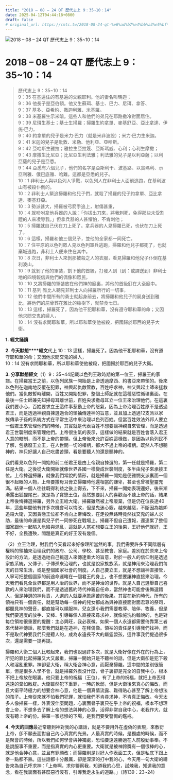 ```yaml
---
title: "2018 – 08 – 24 QT 歷代志上 9：35~10：14"
date: 2025-04-12T04:44:18+0800
draft: false
# original_url: https://cmtc.tw/2018-08-24-qt-%e6%ad%b7%e4%bb%a3%e5%bf%97%e4%b8%8a-9%ef%bc%9a3510%ef%bc%9a14
---
```


![2018 – 08 – 24 QT 歷代志上 9：35\~10：14](/images/qt.jpg   "2018 – 08 – 24 QT 歷代志上 9：35\~10：14")

# 2018 – 08 – 24 QT 歷代志上 9：35\~10：14

> 歷代志上 9：35\~10：14  
> 9：35 在基遍住的有基遍的父親耶利。他的妻名叫瑪迦；  
> 9：36 他長子是亞伯頓。他又生蘇珥、基士、巴力、尼珥、拿答、  
> 9：37 基多、亞希約、撒迦利雅、米基羅。  
> 9：38 米基羅生示米暗。這些人和他們的弟兄在耶路撒冷對面居住。  
> 9：39 尼珥生基士；基士生掃羅；掃羅生約拿單、麥基舒亞、亞比拿達、伊施‧巴力。  
> 9：40 約拿單的兒子是米力‧巴力（就是米非波設）；米力‧巴力生米迦。  
> 9：41 米迦的兒子是毗敦、米勒、他利亞、亞哈斯。  
> 9：42 亞哈斯生雅拉；雅拉生亞拉篾、亞斯瑪威、心利；心利生摩撒；  
> 9：43 摩撒生比尼亞；比尼亞生利法雅；利法雅的兒子是以利亞薩；以利亞薩的兒子是亞悉。  
> 9：44 亞悉有六個兒子，他們的名字是亞斯利干、波基路、以實瑪利、示亞利雅、俄巴底雅、哈難。這都是亞悉的兒子。  
> 10：1 非利士人與以色列人爭戰，以色列人在非利士人面前逃跑，在基利波山有被殺仆倒的。  
> 10：2 非利士人緊追掃羅和他兒子們，就殺了掃羅的兒子約拿單、亞比拿達、麥基舒亞。  
> 10：3 勢派甚大，掃羅被弓箭手追上，射傷甚重，  
> 10：4 就吩咐拿他兵器的人說：「你拔出刀來，將我刺死，免得那些未受割禮的人來凌辱我。」但拿兵器的人甚懼怕，不肯刺他；  
> 10：5 掃羅就自己伏在刀上死了。拿兵器的人見掃羅已死，也伏在刀上死了。  
> 10：6 這樣，掃羅和他三個兒子，並他的全家都一同死亡。  
> 10：7 住平原的以色列眾人見以色列軍兵逃跑，掃羅和他兒子都死了，也就棄城逃跑，非利士人便來住在其中。  
> 10：8 次日，非利士人來剝那被殺之人的衣服，看見掃羅和他兒子仆倒在基利波山，  
> 10：9 就剝了他的軍裝，割下他的首級，打發人到（到：或譯送到）非利士地的四境報信與他們的偶像和眾民，  
> 10：10 又將掃羅的軍裝放在他們神的廟裏，將他的首級釘在大袞廟中。  
> 10：11 基列‧雅比人聽見非利士人向掃羅所行的一切事，  
> 10：12 他們中間所有的勇士就起身前去，將掃羅和他兒子的屍身送到雅比，將他們的屍骨葬在雅比的橡樹下，就禁食七日。  
> 10：13 這樣，掃羅死了。因為他干犯耶和華，沒有遵守耶和華的命；又因他求問交鬼的婦人，  
> 10：14 沒有求問耶和華，所以耶和華使他被殺，把國歸於耶西的兒子大衛。

**1.** **經文誦讀**

**2. 今天默想****經文**代上 10：13 這樣，掃羅死了。因為他干犯耶和華，沒有遵守耶和華的命；又因他求問交鬼的婦人，  
10：14 沒有求問耶和華，所以耶和華使他被殺，把國歸於耶西的兒子大衛。

**3. 分享默想經文**（1）9：35\~44記載以色列王政時期的第一位王，掃羅王的家譜。在掃羅當王之前，以色列民族一開始是上帝透過摩西、約書亞來帶領的。後來以色列在迦南地反覆在犯罪，神興起仇敵管教，百姓呼求神，神又興起土師來拯救他們。當仇敵暫時離開，百姓又開始犯罪，整個土師記就在這種惡性循環裏面。在最後一任士師兼先知掃母耳離世前，百姓央求撒母耳立一位王來治理他們。在這裏我們要小心，百姓要求立王這件事惹動上帝的怒氣，因為上帝治理百姓原不是透過君王，而是透過神親自揀選適合的領袖傳達神的旨意，並且加上透過12支派以家族傳承子孫的系統方式在平常生活中來治理以色列百姓。但當百姓效法外邦人要立一個君王來管理他們的時候，其實就是代表百姓不想要讓神親自來管理，而是透過君王世襲制度來管理他們。上帝很生氣的表示，這樣做的結果就是百姓會落入君王人意的轄制，而不是上帝的帶領。但上帝後來允許百姓這樣做，是因為以色列民不了解，包括廢王立王，在人世間一切的權柄，都大不過上帝的權柄。既然人不想聽神的，神只好讓人自己吃盡苦頭，看是要聽人的還是聽神的。

我們看見以色列一開始的前二任君王是由上帝親自揀選的，第一任就是掃羅，第二任是大衛。之後從大衛開始就像世界各國一樣變成世襲制度，多半由兒子來承接王位。上帝揀選掃羅，就像我們常說的情形，就是掃羅一開始是便雅憫支派裏面一個很不起眼的人物，上帝要撒母耳膏立掃羅時他還相當的謙卑，甚至也曾被聖靈充滿。結果一個人往往既得利益之後上得去，下不來，掃羅一開始表現還好，後來漸漸露出狐狸尾巴，就是為了貪戀王位，竟然想要討人的喜歡而不聽上帝的話，結果上帝後悔揀選掃羅，另外立王給大衛。掃羅雖然被上帝廢棄，但是仍在位長達40年，這些年間他有許多次機會可以悔改，但是鬼迷心竅，越來越惡，不斷因為嫉妒追殺大衛，又因貪戀王位卻不肯向上帝悔改，在走投無路時竟然找交鬼的婦人求助，最後的命運是與兒子們一同慘死在戰場上。掃羅不但自己遭報，還連累了整個國家跟他一起陷入危險與混亂，這就是人當初想要立王的後果，王好他們就好，王不好，全民遭殃，問題是真正的好王沒有幾個。

（2）立王治理，對我們今天看起來好像理所當然的事，我們需要許多不同階層有權柄的領袖來治理我們的政府、公司、學校、甚至教會、家庭。差別在於原來上帝設計的方法，是透過祂自己挑選人來傳達重大的旨意，對於一般人的信仰則是透過家族系統，父傳子、子傳孫來治理的，也就是說家族族系，就是神用來治理我們每天的日常生活，或是整個國家社會的制度。人自己要立王，就是不想讓神直接管，人寧可把整個國家的前途命運睹在一個君王的身上，也不想要讓神直接來治理。今天我們看見全世界都是用人治的世界，而不是神治的世界。就是人自己選舉自己喜歡的人來治理我們，而不是透過舊約時代神親自任命，當然神也可能會後悔選錯人，但是神選的神負責，人選的人就要承擔痛苦的後果。其實在新約時代，所有的領袖只有一個責任，就是幫助每一個神的兒女都成為與神直接面對面君尊的祭司，都聽見神的聲音，都直接可以順服神。兒女還小我們需要教導、陪伴、牧養，但是我們要適度的放手、交棒、引導每個人直接來尋求神，就像施洗約翰說的，也是對每位領袖很重要的提醒：主必興旺，我必衰微。如果一個人永遠都需要倚靠第三者來代替神傳話，那麼我們就是在造神，在拜偶像。領袖的責任是引導我們找神，而不是取代神要我們只是聽人的，成為永遠長不大的屬靈嬰孩，這件事我們提過很多次，還是需要一提再提。

掃羅和大衛二個人比較起來，我們也說過許多次，就是大衛好像在外在的行為上，所犯的罪比起掃羅又大又嚴重，掃羅一開始只是不聽神的話，但是大衛卻是犯下殺人和淫亂重罪。神卻愛大衛，稱大衛合神心意，而厭棄掃羅。這中間的差別很簡單，但是很多人學不會，就是掃羅外表沒什麼，骨子裏卻是完全的自我中心，根本不把上帝放在眼裏。他只要上帝的祝福（王位），有了上帝的祝福，就把上帝丟得遠遠的棄如敝屣。大衛雖然犯下重罪，一時的軟弱，但是大衛後來真心的悔改，而且大衛平時極力的想要合神心意，他是一個真情流露、難得貼心甚至了解上帝想法的孩子。上帝從來就不怕我們犯罪，就怕我們不肯尋求神，不肯真正悔改。今天太多人像掃羅一樣，外表沒什麼問題，心裏面骨子裏只在乎上帝的祝福，根本不想理會上帝，不想多去了解上帝的想法與神的心意，活得非常自我中心，老我作大，就沒有聽上帝的份。掃羅一家悲慘的下場，是我們要受警惕的鑑戒。

**4. 今天的回應**最近常聽到神對我的心講話，就是不要用外在虛偽的表現，來敷衍上帝，卻不願去面對自己內心真實的光景。人最真實的時候，是獨處的時候，而不是聚會的時候，所以我們如何學會與神獨處，恐怕要遠遠勝過在人前殷勤事奉。不是說服事不重要，而是指真實的內心更重要。大衛就是被神誇獎有一個很棒的心，就是他合神心意，並且有罪願改；而掃羅則是討好人作表面工夫，但是私底下跟上帝一點都不熟。這些話都十分嚴厲，卻是深深的打中我的心，今天用一句大衛的禱告來為自己呼求神：「上帝啊，求你鑒察我，知道我的心思，試煉我，知道我的意念，看在我裏面有甚麼惡行沒有，引導我走永生的道路。」（詩139：23\~24）